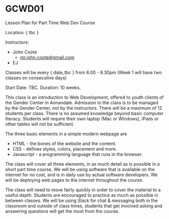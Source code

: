 # GCWD01
Lesson Plan for Part Time Web Dev Course

Location: { tbc }

Instructors:
  - John Coote
    - mr.john.coote@gmail.com
  - EJ

Classes will be every { date_tbc } from 6.00 - 8.30pm
(Week 1 will have two classes on consecutive days)

Start Date: TBC.
Duration: 10 weeks.

This class is an introduction to Web Development, offered to youth clients of the Gender Center in Annandale. Admission to the class is to be managed by the Gender Center, not by the instructors. There will be a maximum of 12 students per class. There is no assumed knowledge beyond basic computer literacy. Students will require their own laptop (Mac or Windows), iPads or other tables will not be sufficient.

The three basic elements in a simple modern webpage are
- HTML - the bones of the website and the content.
- CSS - defines styles, colors, placement and more.
- Javascript - a programming language that runs in the browser.

The class will cover all three elements, in as much detail as is possible in a short part time course. We will be using software that is available on the internet for no cost, and is in daily use by actual software developers. We will be deploying web pages to the internet throughout the course.

The class will need to move fairly quickly in order to cover the material to a useful depth. Students are encouraged to practice as much as possible in between classes. We will be using _Slack_ for chat & messaging both in the classroom and outside of class times, students that get involved asking and answering questions will get the most from the course.
